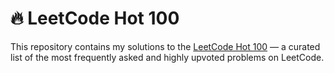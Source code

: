 # 🔥 LeetCode Hot 100

This repository contains my solutions to the [LeetCode Hot 100](https://leetcode.com/problem-list/top-100-liked-questions/) — a curated list of the most frequently asked and highly upvoted problems on LeetCode.

